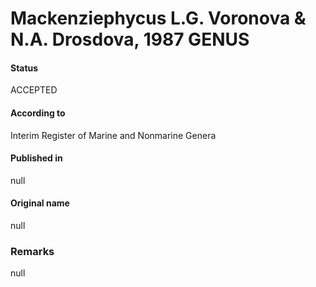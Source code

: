 # Mackenziephycus L.G. Voronova & N.A. Drosdova, 1987 GENUS

#### Status
ACCEPTED

#### According to
Interim Register of Marine and Nonmarine Genera

#### Published in
null

#### Original name
null

### Remarks
null
